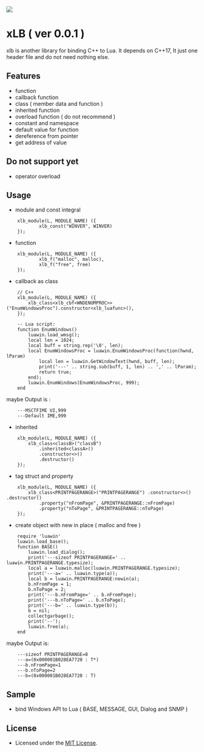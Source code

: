 <img src="https://www.lua.org/images/logo.gif" />

# xLB ( ver 0.0.1 )
xlb is another library for binding C++ to Lua. It depends on C++17, It just one header file and do not need nothing else.

## Features
+ function
+ callback function
+ class ( member data and function )
+ inherited function
+ overload function ( do not recommend )
+ constant and namespace
+ default value for function
+ dereference from pointer
+ get address of value

## Do not support yet
+ operator overload

## Usage
+ module and const integral
```    
    xlb_module(L, MODULE_NAME) ({
            xlb_const("WINVER", WINVER)
    });
```
+ function
```
    xlb_module(L, MODULE_NAME) ({
            xlb_f("malloc", malloc),
            xlb_f("free", free)
    });
```
+ callback as class
```
    // C++
    xlb_module(L, MODULE_NAME) ({
        xlb_class<xlb_cbf<WNDENUMPROC>>("EnumWindowsProc").constructor<xlb_luafunc>(),
    });

    -- Lua script:
    function EnumWindows()
        luawin.load_wmsg();
        local len = 1024;
        local buff = string.rep('\0', len);
        local EnumWindowsProc = luawin.EnumWindowsProc(function(hwnd, lParam) 
            local len = luawin.GetWindowText(hwnd, buff, len);
            print('---' .. string.sub(buff, 1, len) .. ',' .. lParam);
            return true; 
        end);
        luawin.EnumWindows(EnumWindowsProc, 999);
    end
```
  maybe Output is :
```
    ---MSCTFIME UI,999
    ---Default IME,999
```
+ inherited
```
    xlb_module(L, MODULE_NAME) ({
        xlb_class<classB>("classB")
            .inherited<classA>()
            .constructor<>()
            .destructor()
    });
```
+ tag struct and property
```
    xlb_module(L, MODULE_NAME) ({
        xlb_class<PRINTPAGERANGE>("PRINTPAGERANGE") .constructor<>() .destructor()
            .property("nFromPage", &PRINTPAGERANGE::nFromPage)
            .property("nToPage", &PRINTPAGERANGE::nToPage)
    });
```
+ create object with new in place ( malloc and free )
```
    require 'luawin'
    luawin.load_base();
    function BASE()
        luawin.load_dialog();
        print('---sizeof PRINTPAGERANGE=' .. luawin.PRINTPAGERANGE.typesize); 
        local a = luawin.malloc(luawin.PRINTPAGERANGE.typesize);
        print('---a=' .. luawin.type(a));
        local b = luawin.PRINTPAGERANGE:newin(a);
        b.nFromPage = 1;
        b.nToPage = 2;
        print('---b.nFromPage=' .. b.nFromPage);
        print('---b.nToPage=' .. b.nToPage);
        print('---b=' .. luawin.type(b));
        b = nil;
        collectgarbage();
        print('--');
        luawin.free(a);
    end
```
  maybe Output is:
```
    ---sizeof PRINTPAGERANGE=8
    ---a=(0x000001B028EA7720 : T*)
    ---b.nFromPage=1
    ---b.nToPage=2
    ---b=(0x000001B028EA7720 : T)
```
                
## Sample
+ bind Windows API to Lua ( BASE, MESSAGE, GUI, Dialog and SNMP )

## License
+ Licensed under the [MIT License](https://www.lua.org/license.html).

